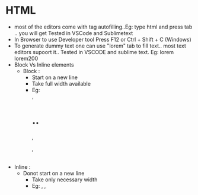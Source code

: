 # HTML 
* most of the editors come with tag autofilling..Eg: type html and press tab .. you will get <html> </html> 
Tested in VSCode and Sublimetext
* In Browser to use Developer tool Press F12 or Ctrl + Shift + C (Windows)
* To generate dummy text one can use "lorem" tab to fill text.. most text editors supoort it.. Tested in VSCODE and sublime text.
  Eg: lorem <tab>
      lorem200 <tab>
* Block Vs Inline elements
    * Block : 
        * Start on a new line
        * Take full width available
        * Eg: <div>, <h1>..<h6>, <p>, <form>
 * Inline : 
     * Donot start on a new line 
        * Take only necessary width 
        * Eg: <span>, <img>,<a> 
